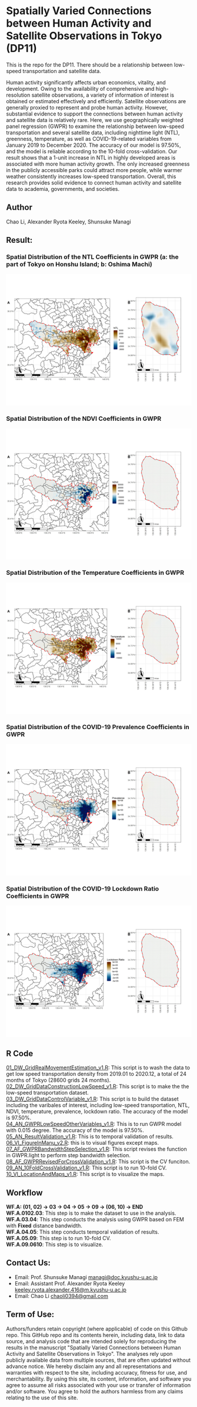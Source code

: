 # Spatially Varied Connections between Human Activity and Satellite Observations in Tokyo (DP11)   
This is the repo for the DP11. There should be a relationship between low-speed transportation and satellite data.     
    
Human activity significantly affects urban economics, vitality, and development. Owing to the availability of comprehensive and high-resolution satellite observations, a variety of information of interest is obtained or estimated effectively and efficiently. Satellite observations are generally proxied to represent and probe human activity. However, substantial evidence to support the connections between human activity and satellite data is relatively rare. Here, we use geographically weighted panel regression (GWPR) to examine the relationship between low-speed transportation and several satellite data, including nighttime light (NTL), greenness, temperature, as well as COVID-19-related variables from January 2019 to December 2020. The accuracy of our model is 97.50%, and the model is reliable according to the 10-fold cross-validation. Our result shows that a 1-unit increase in NTL in highly developed areas is associated with more human activity growth. The only increased greenness in the publicly accessible parks could attract more people, while warmer weather consistently increases low-speed transportation. Overall, this research provides solid evidence to connect human activity and satellite data to academia, governments, and societies.    
     
## Author    
Chao Li, Alexander Ryota Keeley, Shunsuke Managi    
     
## Result:    
### Spatial Distribution of the NTL Coefficients in GWPR (a: the part of Tokyo on Honshu Island; b: Oshima Machi)    
![](06_Figure/NTL.Coeff.jpeg)    
      
### Spatial Distribution of the NDVI Coefficients in GWPR     
![](06_Figure/NDVI.Coeff.jpeg)    
     
### Spatial Distribution of the Temperature Coefficients in GWPR   
![](06_Figure/Temperature.Coeff.jpeg)     
     
### Spatial Distribution of the COVID-19 Prevalence Coefficients in GWPR     
![](06_Figure/prevalance.Coeff.jpeg)     
     
### Spatial Distribution of the COVID-19 Lockdown Ratio Coefficients in GWPR    
![](06_Figure/emergence.Coeff.jpeg)   
    
## R Code  
[01_DW_GridRealMovementEstimation_v1.R](00_RCode/01_DW_GridRealMovementEstimation_v1.R): This script is to wash the data to get low speed transportation density from 2019.01 to 2020.12, a total of 24 months of Tokyo (28600 grids 24 months).    
[02_DW_GridDataConstructionLowSpeed_v1.R](00_RCode/02_DW_GridDataConstructionLowSpeed_v1.R): This script is to make the the low-speed transportation dataset.   
[03_DW_GridDataControlVariable_v1.R](00_RCode/03_DW_GridDataControlVariable_v1.R): This script is to build the dataset including the varibales of interest, including low-speed transportation, NTL, NDVI, temperature, prevalence, lockdown ratio. The accuracy of the model is 97.50%.     
[04_AN_GWPRLowSpeedOtherVariables_v1.R](00_RCode/04_AN_GWPRLowSpeedOtherVariables_v1.R): This is to run GWPR model with 0.015 degree. The accuracy of the model is 97.50%.     
[05_AN_ResultValidation_v1.R](00_RCode/05_AN_ResultValidation_v1.R): This is to temporal validation of results.    
[06_VI_FigureInManu_v2.R](00_RCode/06_VI_FigureInManu_v2.R): this is to visual figures except maps.    
[07_AF_GWPRBandwidthStepSelection_v1.R](00_RCode/07_AF_GWPRBandwidthStepSelection_v1.R): This script revises the function in GWPR.light to perform step bandwidth selection.   
[08_AF_GWPRRevisedForCrossValidation_v1.R](00_RCode/08_AF_GWPRRevisedForCrossValidation_v1.R): This script is the CV funciton.     
[09_AN_10FoldCrossValidation_v1.R](00_RCode/09_AN_10FoldCrossValidation_v1.R): This script is to run 10-fold CV.     
[10_VI_LocationAndMaps_v1.R](00_RCode/10_VI_LocationAndMaps_v1.R): This script is to visualize the maps.     
      
## Workflow
**WF.A: (01, 02) -> 03 -> 04 -> 05 -> 09 -> (06, 10) -> END**     
**WF.A.0102.03**: This step is to make the dataset to use in the analysis.      
**WF.A.03.04**: This step conducts the analysis using GWPR based on FEM with **Fixed** distance bandwidth.    
**WF.A.04.05**: This step conducts temporal validation of results.    
**WF.A.05.09**: This step is to run 10-fold CV.    
**WF.A.09.0610**: This step is to visualize.    
     
## Contact Us:    
- Email: Prof. Shunsuke Managi <managi@doc.kyushu-u.ac.jp>  
- Email: Assistant Prof. Alexander Ryota Keeley <keeley.ryota.alexander.416@m.kyushu-u.ac.jp>
- Email: Chao Li <chaoli0394@gmail.com>    
      
## Term of Use:
Authors/funders retain copyright (where applicable) of code on this Github repo. This GitHub repo and its contents herein, including data, link to data source, and analysis code that are intended solely for reproducing the results in the manuscript "Spatially Varied Connections between Human Activity and Satellite Observations in Tokyo". The analyses rely upon publicly available data from multiple sources, that are often updated without advance notice. We hereby disclaim any and all representations and warranties with respect to the site, including accuracy, fitness for use, and merchantability. By using this site, its content, information, and software you agree to assume all risks associated with your use or transfer of information and/or software. You agree to hold the authors harmless from any claims relating to the use of this site.  
